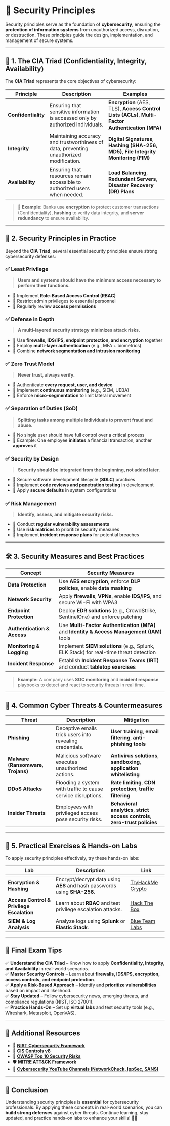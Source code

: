 # 🔐 **Security Principles**

Security principles serve as the foundation of **cybersecurity**, ensuring the **protection of information systems** from unauthorized access, disruption, or destruction. These principles guide the design, implementation, and management of secure systems.

---

## 📌 **1. The CIA Triad (Confidentiality, Integrity, Availability)**

The **CIA Triad** represents the core objectives of cybersecurity:

| Principle        | Description | Examples |
|-----------------|------------|----------|
| **Confidentiality** | Ensuring that sensitive information is accessed only by authorized individuals. | **Encryption** (AES, TLS), **Access Control Lists (ACLs)**, **Multi-Factor Authentication (MFA)** |
| **Integrity** | Maintaining accuracy and trustworthiness of data, preventing unauthorized modification. | **Digital Signatures**, **Hashing (SHA-256, MD5)**, **File Integrity Monitoring (FIM)** |
| **Availability** | Ensuring that resources remain accessible to authorized users when needed. | **Load Balancing**, **Redundant Servers**, **Disaster Recovery (DR) Plans** |

> **🔹 Example:** Banks use **encryption** to protect customer transactions (Confidentiality), **hashing** to verify data integrity, and **server redundancy** to ensure availability.

---

## 🔐 **2. Security Principles in Practice**

Beyond the **CIA Triad**, several essential security principles ensure strong cybersecurity defenses:

### ✅ **Least Privilege**
> **Users and systems should have the minimum access necessary to perform their functions.**
- 🔹 Implement **Role-Based Access Control (RBAC)**
- 🔹 Restrict admin privileges to essential personnel
- 🔹 Regularly review **access permissions**

### ✅ **Defense in Depth**
> **A multi-layered security strategy minimizes attack risks.**
- 🔹 Use **firewalls, IDS/IPS, endpoint protection, and encryption** together
- 🔹 Employ **multi-layer authentication** (e.g., MFA + biometrics)
- 🔹 Combine **network segmentation and intrusion monitoring**

### ✅ **Zero Trust Model**
> **Never trust, always verify.**
- 🔹 Authenticate **every request, user, and device**
- 🔹 Implement **continuous monitoring** (e.g., SIEM, UEBA)
- 🔹 Enforce **micro-segmentation** to limit lateral movement

### ✅ **Separation of Duties (SoD)**
> **Splitting tasks among multiple individuals to prevent fraud and abuse.**
- 🔹 No single user should have full control over a critical process
- 🔹 Example: One employee **initiates** a financial transaction, another **approves** it

### ✅ **Security by Design**
> **Security should be integrated from the beginning, not added later.**
- 🔹 Secure software development lifecycle (**SDLC**) practices
- 🔹 Implement **code reviews and penetration testing** in development
- 🔹 Apply **secure defaults** in system configurations

### ✅ **Risk Management**
> **Identify, assess, and mitigate security risks.**
- 🔹 Conduct **regular vulnerability assessments**
- 🔹 Use **risk matrices** to prioritize security measures
- 🔹 Implement **incident response plans** for potential breaches


---

## 🛠️ **3. Security Measures and Best Practices**

| Concept | Security Measures |
|---------|------------------|
| **Data Protection** | Use **AES encryption**, enforce **DLP policies**, enable **data masking** |
| **Network Security** | Apply **firewalls**, **VPNs**, enable **IDS/IPS**, and secure Wi-Fi with WPA3 |
| **Endpoint Protection** | Deploy **EDR solutions** (e.g., CrowdStrike, SentinelOne) and enforce patching |
| **Authentication & Access** | Use **Multi-Factor Authentication (MFA)** and **Identity & Access Management (IAM)** tools |
| **Monitoring & Logging** | Implement **SIEM solutions** (e.g., Splunk, ELK Stack) for real-time threat detection |
| **Incident Response** | Establish **Incident Response Teams (IRT)** and conduct **tabletop exercises** |

> **Example:** A company uses **SOC monitoring** and **incident response** playbooks to detect and react to security threats in real time.

---

## 🎯 **4. Common Cyber Threats & Countermeasures**

| Threat | Description | Mitigation |
|--------|------------|------------|
| **Phishing** | Deceptive emails trick users into revealing credentials. | **User training**, **email filtering**, **anti-phishing tools** |
| **Malware (Ransomware, Trojans)** | Malicious software executes unauthorized actions. | **Antivirus solutions**, **sandboxing**, **application whitelisting** |
| **DDoS Attacks** | Flooding a system with traffic to cause service disruptions. | **Rate limiting**, **CDN protection**, **traffic filtering** |
| **Insider Threats** | Employees with privileged access pose security risks. | **Behavioral analytics**, **strict access controls**, **zero-trust policies** |

---

## 🚀 **5. Practical Exercises & Hands-on Labs**
To apply security principles effectively, try these hands-on labs:

| Lab | Description | Link |
|-----|------------|------|
| **Encryption & Hashing** | Encrypt/decrypt data using **AES** and hash passwords using **SHA-256**. | [TryHackMe Crypto](https://tryhackme.com/) |
| **Access Control & Privilege Escalation** | Learn about **RBAC** and test privilege escalation attacks. | [Hack The Box](https://www.hackthebox.com/) |
| **SIEM & Log Analysis** | Analyze logs using **Splunk** or **Elastic Stack**. | [Blue Team Labs](https://blueteamlabs.online/) |

---

## 📌 **Final Exam Tips**
✅ **Understand the CIA Triad** – Know how to apply **Confidentiality, Integrity, and Availability** in real-world scenarios.  
✅ **Master Security Controls** – Learn about **firewalls, IDS/IPS, encryption, access controls, and endpoint protection**.  
✅ **Apply a Risk-Based Approach** – Identify and **prioritize vulnerabilities** based on impact and likelihood.  
✅ **Stay Updated** – Follow cybersecurity news, emerging threats, and compliance regulations (NIST, ISO 27001).  
✅ **Practice Hands-On** – Set up **virtual labs** and test security tools (e.g., Wireshark, Metasploit, OpenVAS).  

---

## 🎯 **Additional Resources**
- 📄 **[NIST Cybersecurity Framework](https://www.nist.gov/cyberframework)**
- 📖 **[CIS Controls v8](https://www.cisecurity.org/controls/cis-controls-list/)**
- 🔹 **[OWASP Top 10 Security Risks](https://owasp.org/www-project-top-ten/)**
- 🛡️ **[MITRE ATT&CK Framework](https://attack.mitre.org/)**
- 🎥 **[Cybersecurity YouTube Channels (NetworkChuck, IppSec, SANS)](https://www.youtube.com/)**

---

## 🔹 **Conclusion**
Understanding security principles is **essential** for cybersecurity professionals. By applying these concepts in real-world scenarios, you can **build strong defenses** against cyber threats. Continue learning, stay updated, and practice hands-on labs to enhance your skills! 🚀🔐

